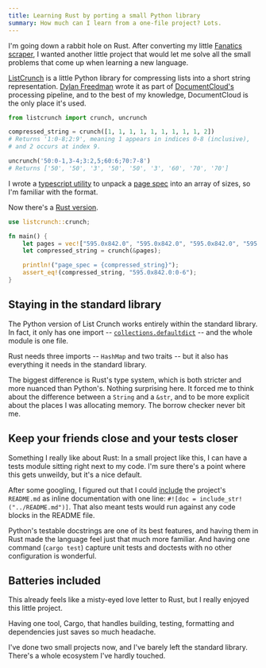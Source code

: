 ```yaml
---
title: Learning Rust by porting a small Python library
summary: How much can I learn from a one-file project? Lots.
---
```


I'm going down a rabbit hole on Rust. After converting my little [Fanatics scraper](https://chrisamico.com/blog/2025-02-09/fanatics-scraper-rust/), I wanted another little project that would let me solve all the small problems that come up when learning a new language.

[ListCrunch](https://github.com/MuckRock/listcrunch) is a little Python library for compressing lists into a short string representation. [Dylan Freedman](https://github.com/freedmand) wrote it as part of [DocumentCloud's](https://www.documentcloud.org) processing pipeline, and to the best of my knowledge, DocumentCloud is the only place it's used.

```python
from listcrunch import crunch, uncrunch

compressed_string = crunch([1, 1, 1, 1, 1, 1, 1, 1, 1, 2])
# Returns '1:0-8;2:9', meaning 1 appears in indices 0-8 (inclusive),
# and 2 occurs at index 9.

uncrunch('50:0-1,3-4;3:2,5;60:6;70:7-8')
# Returns ['50', '50', '3', '50', '50', '3', '60', '70', '70']
```

I wrote a [typescript utility](https://github.com/MuckRock/documentcloud-frontend/blob/main/src/lib/utils/pageSize.ts#L49-L78) to unpack a [page spec](https://www.documentcloud.org/help/api/#page-spec) into an array of sizes, so I'm familiar with the format.

Now there's a [Rust version](https://github.com/eyeseast/listcrunch).

```rust
use listcrunch::crunch;

fn main() {
    let pages = vec!["595.0x842.0", "595.0x842.0", "595.0x842.0", "595.0x842.0", "595.0x842.0", "595.0x842.0", "595.0x842.0"];
    let compressed_string = crunch(&pages);

    println!("page_spec = {compressed_string}");
    assert_eq!(compressed_string, "595.0x842.0:0-6");
}
```

## Staying in the standard library

The Python version of List Crunch works entirely within the standard library. In fact, it only has one import -- [`collections.defaultdict`](https://docs.python.org/3/library/collections.html#collections.defaultdict) -- and the whole module is one file.

Rust needs three imports -- `HashMap` and two traits -- but it also has everything it needs in the standard library.

The biggest difference is Rust's type system, which is both stricter and more nuanced than Python's. Nothing surprising here. It forced me to think about the difference between a `String` and a `&str`, and to be more explicit about the places I was allocating memory. The borrow checker never bit me.

## Keep your friends close and your tests closer

Something I really like about Rust: In a small project like this, I can have a tests module sitting right next to my code. I'm sure there's a point where this gets unweildy, but it's a nice default.

After some googling, I figured out that I could [include](https://github.com/eyeseast/listcrunch/blob/main/src/lib.rs#L1) the project's `README.md` as inline documentation with one line: `#![doc = include_str!("../README.md")]`. That also meant tests would run against any code blocks in the README file.

Python's testable docstrings are one of its best features, and having them in Rust made the language feel just that much more familiar. And having one command (`cargo test`) capture unit tests and doctests with no other configuration is wonderful.

## Batteries included

This already feels like a misty-eyed love letter to Rust, but I really enjoyed this little project.

Having one tool, Cargo, that handles building, testing, formatting and dependencies just saves so much headache.

I've done two small projects now, and I've barely left the standard library. There's a whole ecosystem I've hardly touched.
